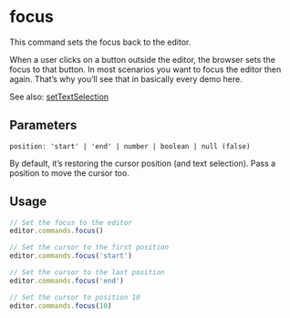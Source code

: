 # focus
This command sets the focus back to the editor.

When a user clicks on a button outside the editor, the browser sets the focus to that button. In most scenarios you want to focus the editor then again. That’s why you’ll see that in basically every demo here.

See also: [setTextSelection](/api/commands/set-text-selection)

## Parameters
`position: 'start' | 'end' | number | boolean | null (false)`

By default, it’s restoring the cursor position (and text selection). Pass a position to move the cursor too.

## Usage
```js
// Set the focus to the editor
editor.commands.focus()

// Set the cursor to the first position
editor.commands.focus('start')

// Set the cursor to the last position
editor.commands.focus('end')

// Set the cursor to position 10
editor.commands.focus(10)
```
